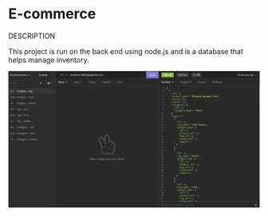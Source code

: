 # E-commerce
 DESCRIPTION
 
 This project is run on the back end using node.js and is a database that helps manage inventory.

 
![insomnia](insomnia.jpg)
